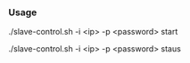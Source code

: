 ### Usage
./slave-control.sh  -i \<ip>  -p \<password> start


./slave-control.sh  -i \<ip>  -p \<password> staus


